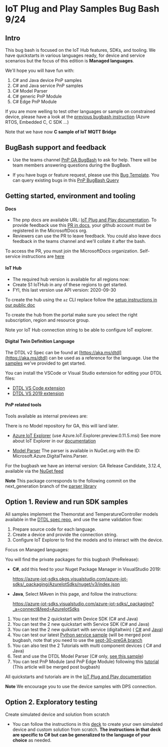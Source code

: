 <!-- markdownlint-disable MD033 -->
# IoT Plug and Play Samples Bug Bash 9/24

## Intro

This bug bash is focused on the  IoT Hub features, SDKs, and tooling. 
We have quickstarts in various languages ready, for device and service scenarios but the focus of this edition is **Managed languages**.

We'll hope you will have fun with:

1. C# and Java device PnP samples
1. C# and Java service PnP samples
1. C# Model Parser
1. C# generic PnP Module
1. C# Edge PnP Module

If you are more welling to test other languages or sample on constrained device, please have a look at the [previous bugbash instruction](bugbash-09-11.md) (Azure RTOS, Embedded C, C SDK ...)

Note that we have now **C sample of IoT MQTT Bridge** 


## BugBash support and feedback

- Use the teams channel [PnP GA BugBash](https://teams.microsoft.com/l/meetup-join/19%3ameeting_MDg5OWQ4ZGItNThmMS00M2Y0LTkxOGEtYTkxNDVmMmRmNjg0%40thread.v2/0?context=%7b%22Tid%22%3a%2272f988bf-86f1-41af-91ab-2d7cd011db47%22%2c%22Oid%22%3a%22a43f0cf6-a7bc-4985-aa0b-37503f8ea92a%22%7d) to ask for help. There will be team members answering questions during the BugBash.

- If you have bugs or feature request, please use this [Bug Template](https://msazure.visualstudio.com/One/_workitems/create/Bug?templateId=588f0905-1848-4c0a-9525-8e0be8cae7f0&ownerId=f0be8f47-90b7-4440-852e-4d5401b257cf). You can query existing bugs in this [PnP BugBash Query](https://msazure.visualstudio.com/One/_queries/query-edit/a922de67-413f-4f4b-9187-29739cc310b8/)

## Getting started, environment and tooling

#### Docs

- The pnp docs are available URL: [IoT Plug and Play documentation]( https://review.docs.microsoft.com/en-us/azure/iot-pnp/overview-iot-plug-and-play?branch=pr-en-us-130249). To provide feedback use this [PR in docs](https://github.com/MicrosoftDocs/azure-docs-pr/pull/130249), your github account must be registered in the MicrosoftDocs org.
- Reviewers can use the PR to leave feedback. You could also leave docs feedback in the teams channel and we'll collate it after the bash.

To access the PR, you must join the MicrosoftDocs organization. Self-service instructions are [here](https://review.docs.microsoft.com/en-us/help/contribute/contribute-get-started-setup-github)


#### IoT Hub

- The required hub version is available for all regions now:
- Create S1 IoTHub in any of these regions to get started.
- FYI, this last version use API version: 2020-09-30

To create the hub using the `az` CLI replace follow the [setup instructions in our public doc](https://review.docs.microsoft.com/en-us/azure/iot-pnp/set-up-environment?branch=pr-en-us-130249)

To create the hub from the portal make sure you select the right subscription, region and resource group.

Note yor IoT Hub connection string to be able to configure IoT explorer.

#### Digital Twin Definition Language

The DTDL v2 Spec can be found at [https://aka.ms/dtdl](https://aka.ms/dtdl) can be used as a reference for the language. Use the [samples](https://github.com/Azure/opendigitaltwins-dtdl/tree/master/DTDL/v2/samples) we've provided to get started.

You can install the VSCode or Visual Studio extension for editing your DTDL files:
- [DTDL VS Code extension](https://marketplace.visualstudio.com/items?itemName=vsciot-vscode.vscode-dtdl)
- [DTDL VS 2019 extension](https://marketplace.visualstudio.com/items?itemName=vsc-iot.vs16dtdllanguagesupport)

#### PnP related tools

Tools available as internal previews are:

There is no Model repository for GA, this will land later.

- [Azure IoT Explorer](https://github.com/YingXue/azure-iot-explorer/releases/tag/v0.11.5) (use Azure.IoT.Explorer.preview.0.11.5.msi)
 See more about IoT Explorer in our [documentation](https://review.docs.microsoft.com/en-us/azure/iot-pnp/?branch=pr-en-us-129259/howto-use-iot-explorer#use-azure-iot-explorer)

- [Model Parser](https://docs.microsoft.com/en-us/azure/iot-pnp/concepts-model-parser) The parser is available in NuGet.org with the ID: Microsoft.Azure.DigitalTwins.Parser. 

For the bugbash we have an internal version: GA Release Candidate, 3.12.4,  available via the [NuGet feed](
https://dev.azure.com/azure-iot-pnp/azure-iot-pnp-libraries/_packaging?_a=package&feed=azure.iot.pnp.libraries&package=Microsoft.Azure.DigitalTwins.Parser&version=3.12.4&protocolType=NuGet)

**Note** This package corresponds to the following commit on the next_generation branch of the [parser library](https://github.com/Azure/azure-iot-digitaltwin-libraries/commit/f7c732020b2675bf5448f8d655f0992f58cd0956)

## Option 1. Review and run SDK samples

All samples implement the Themorstat and TemperatureController models available in the [DTDL spec repo](https://github.com/Azure/opendigitaltwins-dtdl/tree/master/DTDL/v2/samples), and use the same validation flow:

1. Prepare source code for each language.
2. Create a device and provide the connection string.
3. Configure IoT Explorer to find the models and to interact with the device.

Focus on Managed languages:

You will find the private packages for this bugbash (PreRelease):

- **C#**, add this feed to your Nuget Package Manager in VisualStudio 2019:

    https://azure-iot-sdks.pkgs.visualstudio.com/azure-iot-sdks/_packaging/AzureIotSdks/nuget/v3/index.json 

- **Java**, Select MAven in this page, and follow the instructions:
    
    https://azure-iot-sdks.visualstudio.com/azure-iot-sdks/_packaging?_a=connect&feed=AzureIotSdks 


1. You can test the 2 quickstart with Device SDK  (C# and Java)
1. You can test the 2 new quickstart with Service SDK (C# and Java)
1. You can test the 2 new quikstart with service (digitaltwin) ( [C#](https://github.com/Azure-Samples/azure-iot-samples-csharp/tree/feature/digitaltwin/iot-hub/Samples/service/DigitalTwinClientSamples) and [Java](https://github.com/Azure/azure-iot-sdk-java/tree/feature/digitaltwin/service/iot-service-samples/digitaltwin-service-samples))
1. You can test our latest [Python service sample](https://github.com/ericmitt/IotPnp/blob/master/pythonRegistryManagerPnP.md) (will be merged post bugbash, note that you need to use the [sept-30-preGA branch](https://nam06.safelinks.protection.outlook.com/?url=https%3A%2F%2Fgithub.com%2FAzure%2Fazure-iot-sdk-python%2Ftree%2Fsep-30-preGA%2Fazure-iot-hub%2Fsamples&data=02%7C01%7Cericmitt%40microsoft.com%7C631116ddebe643521c9a08d860b2cebe%7C72f988bf86f141af91ab2d7cd011db47%7C1%7C0%7C637365668378679880&sdata=pXF7yIbinfhwoRRZSulO73eLXsAit7AEiUHipPozCb4%3D&reserved=0)
1. You can also test the 2 Tutorials with multi component devices ( C# and Java)
1. Test and use the DTDL Model Parser (C# only, [see this sample](https://docs.microsoft.com/en-us/azure/iot-pnp/concepts-model-parser))
1. You can test PnP Module (and PnP Edge Module) following this [tutorial](https://github.com/ericmitt/IotPnp/tree/master/tutorial-migrate-device-to-PnP-Module.md) (This article will be merged post bugbash)

All quickstarts and tutorials are in the [IoT Plug and Play documentation](https://docs.microsoft.com/en-us/azure/iot-pnp/)

**Note** We encourage you to use the device samples with DPS connection.

## Option 2. Exploratory testing

Create simulated device and solution from scratch

- You can follow the instructions in this [deck](https://microsoft.sharepoint.com/:p:/t/PnPCross-TeamCore/Ed9pGHB_AaxIgisKioEHSygB2mADMo2vPSQJZK0lKBnFKQ?e=VZ1ztQ) to create your own simulated device and custom solution from scratch. **The instructions in that deck are specific to C# but can be generalized to the language of your choice** as needed.

